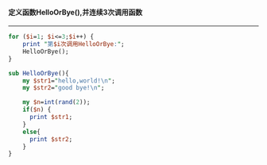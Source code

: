#### 定义函数HelloOrBye(),并连续3次调用函数
------
```perl
for ($i=1; $i<=3;$i++) {
	print "第$i次调用HelloOrBye:";
	HelloOrBye();
}

sub HelloOrBye(){
	my $str1="hello,world!\n";
	my $str2="good bye!\n";

	my $n=int(rand(2));
	if($n) {
	  print $str1;
	}
	else{
	  print $str2;
	}
}
```
